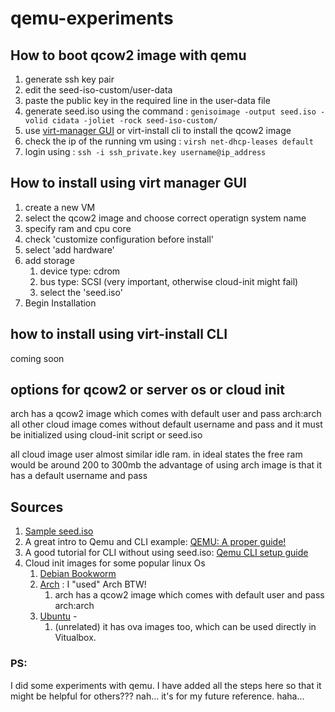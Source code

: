 # qemu-experiments
## How to boot qcow2 image with qemu
1. generate ssh key pair
2. edit the seed-iso-custom/user-data
3. paste the public key in the required line in the user-data file
4. generate seed.iso using the command : `genisoimage -output seed.iso -volid cidata -joliet -rock seed-iso-custom/`
5. use [virt-manager GUI](#How-to-install-using-virt-manager-GUI) or virt-install cli to install the qcow2 image
6. check the ip of the running vm using : `virsh net-dhcp-leases default`
7. login using : `ssh -i ssh_private.key username@ip_address`

## How to install using virt manager GUI
1. create a new VM
2. select the qcow2 image and choose correct operatign system name
3. specify ram and cpu core
4. check 'customize configuration before install'
5. select 'add hardware'
6. add storage
    1. device type: cdrom
    2. bus type: SCSI (very important, otherwise cloud-init might fail)
    3. select the 'seed.iso'
7. Begin Installation

## how to install using virt-install CLI
coming soon

## options for qcow2 or server os or cloud init
arch has a qcow2 image which comes with default user and pass arch:arch
all other cloud image comes without default username and pass and it must be initialized using cloud-init script or seed.iso

all cloud image user almost similar idle ram.
in ideal states the free ram would be around 200 to 300mb
the advantage of using arch image is that it has a default username and pass

## Sources
1. [Sample seed.iso](https://cdn.amazonlinux.com/os-images/2.0.20240809.0/)
2. A great intro to Qemu and CLI example: [QEMU: A proper guide!](https://www.youtube.com/watch?v=AAfFewePE7c)
3. A good tutorial for CLI without using seed.iso: [Qemu CLI setup guide](https://cloudinit.readthedocs.io/en/latest/tutorial/qemu.html)
4. Cloud init images for some popular linux Os
    1. [Debian Bookworm](https://cloud.debian.org/images/cloud/bookworm/20240717-1811/)
    2. [Arch](https://github.com/archlinux/arch-boxes) : I "used" Arch BTW!
        1. arch has a qcow2 image which comes with default user and pass arch:arch
    4. [Ubuntu](https://cloud-images.ubuntu.com/releases/24.04/release-20240809/) -
        1. (unrelated) it has ova images too, which can be used directly in Vitualbox.

### PS: 
I did some experiments with qemu. I have added all the steps here so that it might be helpful for others??? nah... it's for my future reference. haha...
